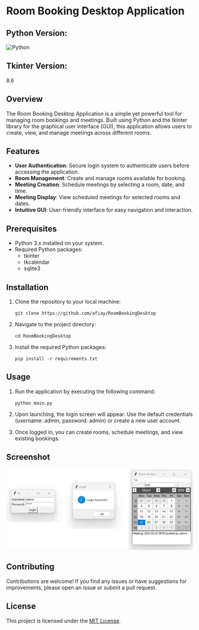 # Room Booking Desktop Application

## Python Version:
![Python](https://img.shields.io/badge/python-3.12.2-blue.svg)

## Tkinter Version:
8.6

## Overview
The Room Booking Desktop Application is a simple yet powerful tool for managing room bookings and meetings. Built using Python and the tkinter library for the graphical user interface (GUI), this application allows users to create, view, and manage meetings across different rooms.

## Features
- **User Authentication**: Secure login system to authenticate users before accessing the application.
- **Room Management**: Create and manage rooms available for booking.
- **Meeting Creation**: Schedule meetings by selecting a room, date, and time.
- **Meeting Display**: View scheduled meetings for selected rooms and dates.
- **Intuitive GUI**: User-friendly interface for easy navigation and interaction.

## Prerequisites
- Python 3.x installed on your system.
- Required Python packages:
    - tkinter
    - tkcalendar
    - sqlite3

## Installation
1. Clone the repository to your local machine:
    ```
    git clone https://github.com/afiay/RoomBookingDesktop
    ```

2. Navigate to the project directory:
    ```
    cd RoomBookingDesktop
    ```

3. Install the required Python packages:
    ```
    pip install -r requirements.txt
    ```

## Usage
1. Run the application by executing the following command:
    ```
    python main.py
    ```

2. Upon launching, the login screen will appear. Use the default credentials (username: admin, password: admin) or create a new user account.

3. Once logged in, you can create rooms, schedule meetings, and view existing bookings.

## Screenshot
![Room Booking App Screenshot](assets/img/screenshot.png)

## Contributing
Contributions are welcome! If you find any issues or have suggestions for improvements, please open an issue or submit a pull request.

## License
This project is licensed under the [MIT License](LICENSE).